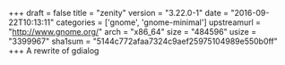 +++
draft = false
title = "zenity"
version = "3.22.0-1"
date = "2016-09-22T10:13:11"
categories = ['gnome', 'gnome-minimal']
upstreamurl = "http://www.gnome.org/"
arch = "x86_64"
size = "484596"
usize = "3399967"
sha1sum = "5144c772afaa7324c9aef25975104989e550b0ff"
+++
A rewrite of gdialog